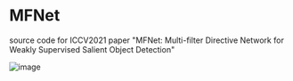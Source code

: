 # MFNet
source code for ICCV2021 paper "MFNet: Multi-filter Directive Network for Weakly Supervised Salient Object Detection"

![image](https://github.com/DUTyimmy/MFNet/blob/main/fig/overall%20framework.png)
